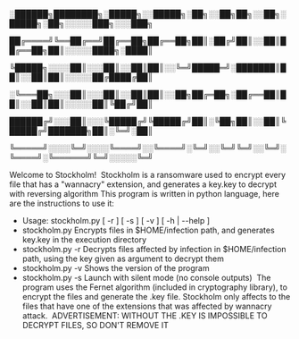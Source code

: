 <p>░██████╗████████╗░█████╗░░█████╗░██╗░░██╗██╗░░██╗░█████╗░██╗░░░░░███╗░░░███╗</p>
<p>██╔════╝╚══██╔══╝██╔══██╗██╔══██╗██║░██╔╝██║░░██║██╔══██╗██║░░░░░████╗░████║</p>
<p>╚█████╗░░░░██║░░░██║░░██║██║░░╚═╝█████═╝░███████║██║░░██║██║░░░░░██╔████╔██║</p>
<p>░╚═══██╗░░░██║░░░██║░░██║██║░░██╗██╔═██╗░██╔══██║██║░░██║██║░░░░░██║╚██╔╝██║</p>
<p>██████╔╝░░░██║░░░╚█████╔╝╚█████╔╝██║░╚██╗██║░░██║╚█████╔╝███████╗██║░╚═╝░██║</p>
<p>╚═════╝░░░░╚═╝░░░░╚════╝░░╚════╝░╚═╝░░╚═╝╚═╝░░╚═╝░╚════╝░╚══════╝╚═╝░░░░░╚═╝</p>

Welcome to Stockholm!
​
Stockholm is a ransomware used to encrypt every file that has a "wannacry" extension, and generates a key.key to decrypt with reversing algorithm
This program is written in python language, here are the instructions to use it:
​
-   Usage: stockholm.py [ -r <key> ] [ -s ] [ -v ] [ -h | --help ]
​
-   stockholm.py            Encrypts files in $HOME/infection path, and generates key.key in the execution directory
​
-   stockholm.py -r <key>   Decrypts files affected by infection in $HOME/infection path, using the key given as argument to decrypt them
​
-   stockholm.py -v         Shows the version of the program
​
-   stockholm.py -s         Launch with silent mode (no console outputs)
​
The program uses the Fernet algorithm (included in cryptography library), to encrypt the files and generate the .key file.
Stockholm only affects to the files that have one of the extensions that was affected by wannacry attack.
​
ADVERTISEMENT: WITHOUT THE .KEY IS IMPOSSIBLE TO DECRYPT FILES, SO DON'T REMOVE IT
